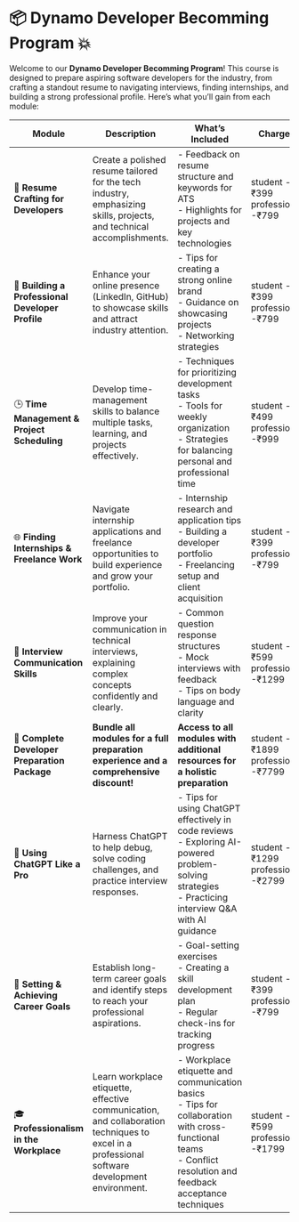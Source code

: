# 📦 Dynamo Developer Becomming Program 💥

Welcome to our **Dynamo Developer Becomming Program**! 
This course is designed to prepare aspiring software developers for the industry, from crafting a standout resume to navigating interviews, finding internships, and building a strong professional profile. Here’s what you’ll gain from each module:

| **Module**                                      | **Description**                                                                                                                                                 | **What’s Included**                                                                                                                                                   | **Charges**          |
|-------------------------------------------------|-----------------------------------------------------------------------------------------------------------------------------------------------------------------|-----------------------------------------------------------------------------------------------------------------------------------------------------------------------|-----------------------|
| 📝 **Resume Crafting for Developers**           | Create a polished resume tailored for the tech industry, emphasizing skills, projects, and technical accomplishments.                                           | - Feedback on resume structure and keywords for ATS <br> - Highlights for projects and key technologies                                                              |student -₹399<br>  professional -₹799         |
| 🚀 **Building a Professional Developer Profile** | Enhance your online presence (LinkedIn, GitHub) to showcase skills and attract industry attention.                                                              | - Tips for creating a strong online brand <br> - Guidance on showcasing projects <br> - Networking strategies                                                        |student -₹399<br>  professional -₹799     |
| 🕒 **Time Management & Project Scheduling**      | Develop time-management skills to balance multiple tasks, learning, and projects effectively.                                                                  | - Techniques for prioritizing development tasks <br> - Tools for weekly organization <br> - Strategies for balancing personal and professional time                 | student -₹499<br>  professional -₹999       |
| 🌐 **Finding Internships & Freelance Work**      | Navigate internship applications and freelance opportunities to build experience and grow your portfolio.                                                      | - Internship research and application tips <br> - Building a developer portfolio <br> - Freelancing setup and client acquisition                                    | student -₹399<br>  professional -₹799        |
| 💬 **Interview Communication Skills**            | Improve your communication in technical interviews, explaining complex concepts confidently and clearly.                                                        | - Common question response structures <br> - Mock interviews with feedback <br> - Tips on body language and clarity                                                 |student -₹599<br>  professional -₹1299        |
| **📅 Complete Developer Preparation Package**    | **Bundle all modules for a full preparation experience and a comprehensive discount!**                                                                          | **Access to all modules with additional resources for a holistic preparation**                                                                                       | student -₹1899<br>  professional -₹7799
| 🤖 **Using ChatGPT Like a Pro**                  | Harness ChatGPT to help debug, solve coding challenges, and practice interview responses.                                                                               | - Tips for using ChatGPT effectively in code reviews <br> - Exploring AI-powered problem-solving strategies <br> - Practicing interview Q&A with AI guidance               | student -₹1299<br>  professional -₹2799      |
| 🎯 **Setting & Achieving Career Goals**          | Establish long-term career goals and identify steps to reach your professional aspirations.                                                                             | - Goal-setting exercises <br> - Creating a skill development plan <br> - Regular check-ins for tracking progress                                                           | student -₹399<br>  professional -₹799      |
| 🎓 **Professionalism in the Workplace**          | Learn workplace etiquette, effective communication, and collaboration techniques to excel in a professional software development environment.                            | - Workplace etiquette and communication basics <br> - Tips for collaboration with cross-functional teams <br> - Conflict resolution and feedback acceptance techniques    |student -₹599<br>  professional -₹1799     |
